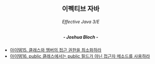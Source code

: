 ## <center>이펙티브 자바</center>
###### <center>Effective Java 3/E</center>
##### <center>- Joshua Bloch -</center>
* [아이템15. 클래스와 멤버의 접근 권한을 최소화하라](/content/backend/effective-java-3e/chapter4/item15.md)        
* [아이템16. public 클래스에서는 public 필드가 아닌 접근자 메소드를 사용하라](/content/backend/effective-java-3e/chapter4/item16.md)